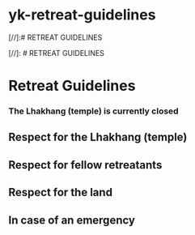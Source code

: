 # yk-retreat-guidelines

[//]:# RETREAT GUIDELINES

[//]: # RETREAT GUIDELINES

# Retreat Guidelines

### The Lhakhang (temple) is currently closed

## Respect for the Lhakhang (temple)

## Respect for fellow retreatants

## Respect for the land

## In case of an emergency
